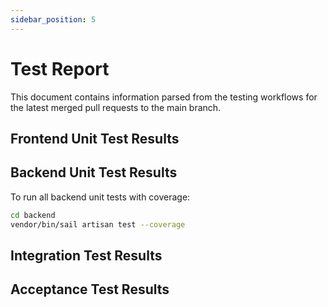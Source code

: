```yaml
---
sidebar_position: 5
---
```

# Test Report
This document contains information parsed from the testing workflows for the latest merged pull requests to the main branch.

## Frontend Unit Test Results

## Backend Unit Test Results
To run all backend unit tests with coverage:
```bash
cd backend
vendor/bin/sail artisan test --coverage
```

## Integration Test Results

## Acceptance Test Results